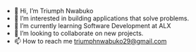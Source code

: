 - 👋 Hi, I’m Triumph Nwabuko
- 👀 I’m interested in building applications that solve problems.
- 🌱 I’m currently learning Software Development at ALX
- 💞️ I’m looking to collaborate on new projects.
- 📫 How to reach me triumphnwabuko29@gmail.com

<!---
Techlady29/Techlady29 is a ✨ special ✨ repository because its `README.md` (this file) appears on your GitHub profile.
You can click the Preview link to take a look at your changes.
--->
